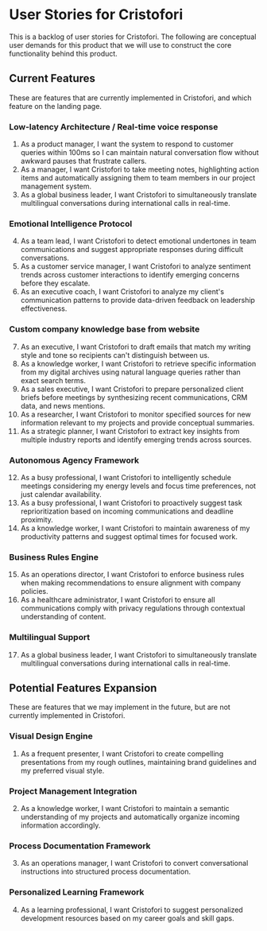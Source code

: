 # User Stories for Cristofori

This is a backlog of user stories for Cristofori. The following are conceptual user demands for this product that we will use to construct the core functionality behind this product.

## Current Features

These are features that are currently implemented in Cristofori, and which feature on the landing page.

### Low-latency Architecture / Real-time voice response

1. As a product manager, I want the system to respond to customer queries within 100ms so I can maintain natural conversation flow without awkward pauses that frustrate callers.
2. As a manager, I want Cristofori to take meeting notes, highlighting action items and automatically assigning them to team members in our project management system.
3. As a global business leader, I want Cristofori to simultaneously translate multilingual conversations during international calls in real-time.

### Emotional Intelligence Protocol

4. As a team lead, I want Cristofori to detect emotional undertones in team communications and suggest appropriate responses during difficult conversations.
5. As a customer service manager, I want Cristofori to analyze sentiment trends across customer interactions to identify emerging concerns before they escalate.
6. As an executive coach, I want Cristofori to analyze my client's communication patterns to provide data-driven feedback on leadership effectiveness.

### Custom company knowledge base from website

7. As an executive, I want Cristofori to draft emails that match my writing style and tone so recipients can't distinguish between us.
8. As a knowledge worker, I want Cristofori to retrieve specific information from my digital archives using natural language queries rather than exact search terms.
9. As a sales executive, I want Cristofori to prepare personalized client briefs before meetings by synthesizing recent communications, CRM data, and news mentions.
10. As a researcher, I want Cristofori to monitor specified sources for new information relevant to my projects and provide conceptual summaries.
11. As a strategic planner, I want Cristofori to extract key insights from multiple industry reports and identify emerging trends across sources.

### Autonomous Agency Framework

12. As a busy professional, I want Cristofori to intelligently schedule meetings considering my energy levels and focus time preferences, not just calendar availability.
13. As a busy professional, I want Cristofori to proactively suggest task reprioritization based on incoming communications and deadline proximity.
14. As a knowledge worker, I want Cristofori to maintain awareness of my productivity patterns and suggest optimal times for focused work.

### Business Rules Engine

15. As an operations director, I want Cristofori to enforce business rules when making recommendations to ensure alignment with company policies.
16. As a healthcare administrator, I want Cristofori to ensure all communications comply with privacy regulations through contextual understanding of content.

### Multilingual Support

17. As a global business leader, I want Cristofori to simultaneously translate multilingual conversations during international calls in real-time.


## Potential Features Expansion

These are features that we may implement in the future, but are not currently implemented in Cristofori.

### Visual Design Engine

1. As a frequent presenter, I want Cristofori to create compelling presentations from my rough outlines, maintaining brand guidelines and my preferred visual style.

### Project Management Integration

2. As a knowledge worker, I want Cristofori to maintain a semantic understanding of my projects and automatically organize incoming information accordingly.

### Process Documentation Framework

3. As an operations manager, I want Cristofori to convert conversational instructions into structured process documentation.

### Personalized Learning Framework

4. As a learning professional, I want Cristofori to suggest personalized development resources based on my career goals and skill gaps.